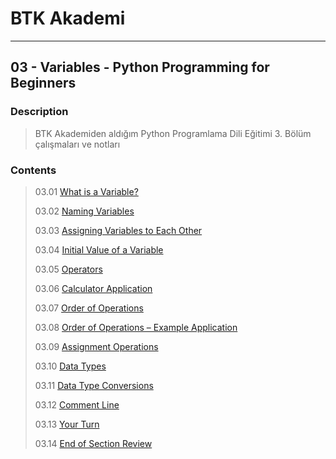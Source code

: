 # BTK Akademi
___

## 03 - Variables - Python Programming for Beginners

### Description
> BTK Akademiden aldığım Python Programlama Dili Eğitimi 3. Bölüm çalışmaları ve notları

### Contents
> 03.01 [What is a Variable?](03_01-What-is-a-Variable.md)
> 
> 03.02 [Naming Variables](03_02-Naming-Variables.md)
> 
> 03.03 [Assigning Variables to Each Other](03_03-Assigning-Variables-to-Each-Other.md)
> 
> 03.04 [Initial Value of a Variable](03_04-Initial-Value-of-a-Variable.md)
> 
> 03.05 [Operators](03_05-Operators.md)
> 
> 03.06 [Calculator Application](03_06-Calculator-Application.md)
> 
> 03.07 [Order of Operations](03_07-Order-of-Operations.md)
> 
> 03.08 [Order of Operations – Example Application](03_08-Order-of-Operations–Example-Application.md)
> 
> 03.09 [Assignment Operations](03_09-Assignment-Operations.md)
> 
> 03.10 [Data Types](03_10-Data-Types.md)
> 
> 03.11 [Data Type Conversions](03_11-Data-Type-Conversions.md)
> 
> 03.12 [Comment Line](03_12-Comment-Line.md)
> 
> 03.13 [Your Turn](03_13-Your-Turn.md)
> 
> 03.14 [End of Section Review](03_14-End-of-Section-Review.md)